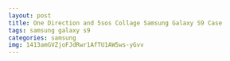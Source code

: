 ```yaml
---
layout: post
title: One Direction and 5sos Collage Samsung Galaxy S9 Case
tags: samsung galaxy s9
categories: samsung
img: 1413amGVZjoFJdRwr1AfTU1AW5ws-yGvv
---
```

